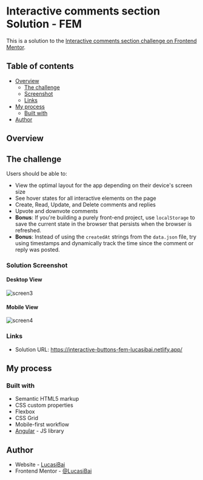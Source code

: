 # Interactive comments section Solution - FEM

This is a solution to the [Interactive comments section challenge on Frontend Mentor](https://www.frontendmentor.io/challenges/interactive-comments-section-iG1RugEG9/hub).

## Table of contents

- [Overview](#overview)
  - [The challenge](#the-challenge)
  - [Screenshot](#solution-screenshot)
  - [Links](#links)
- [My process](#my-process)
  - [Built with](#built-with)
- [Author](#author)

## Overview

## The challenge

Users should be able to:

- View the optimal layout for the app depending on their device's screen size
- See hover states for all interactive elements on the page
- Create, Read, Update, and Delete comments and replies
- Upvote and downvote comments
- **Bonus**: If you're building a purely front-end project, use `localStorage` to save the current state in the browser that persists when the browser is refreshed.
- **Bonus**: Instead of using the `createdAt` strings from the `data.json` file, try using timestamps and dynamically track the time since the comment or reply was posted.

### Solution Screenshot

#### Desktop View

![screen3](https://user-images.githubusercontent.com/99888705/221575431-03ec18d7-005e-42b7-a646-ccf0b2678ac8.gif)

#### Mobile View

![screen4](https://user-images.githubusercontent.com/99888705/221575497-0d11689c-6a0c-4b9f-8cfc-ac29f38c73dd.gif)

### Links

- Solution URL: https://interactive-buttons-fem-lucasibai.netlify.app/

## My process

### Built with

- Semantic HTML5 markup
- CSS custom properties
- Flexbox
- CSS Grid
- Mobile-first workflow
- [Angular](https://angular.io/) - JS library

## Author

- Website - [LucasiBai](https://github.com/LucasiBai)
- Frontend Mentor - [@LucasiBai](https://www.frontendmentor.io/profile/LucasiBai)
